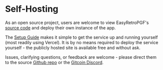 # Self-Hosting

As an open source project, users are welcome to view EasyRetroPGF's [source code](https://github.com/gitcoinco/easy-retro-pgf) and deploy their own instance of the app.

The [Setup Guide](https://github.com/gitcoinco/easy-retro-pgf/blob/main/docs/01\_setup.md) makes it simple to get the service up and running yourself (most readily using Vercel). It is by no means required to deploy the service yourself - the publicly hosted site is available free and without ask.

Issues, clarifying questions, or feedback are welcome - please direct them to the source [Github repo](https://github.com/gitcoinco/easy-retro-pgf/issues) or the [Gitcoin Discord](https://discord.com/invite/gitcoin).
